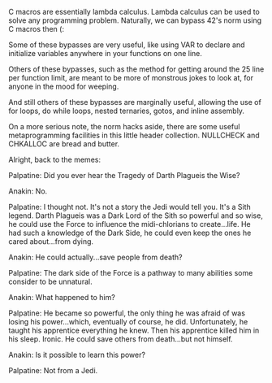 C macros are essentially lambda calculus. Lambda calculus can be used to solve any programming problem. Naturally, we can bypass 42's norm using C macros then (:

Some of these bypasses are very useful, like using VAR to declare and initialize variables anywhere in your functions on one line.

Others of these bypasses, such as the method for getting around the 25 line per function limit, are meant to be more of monstrous jokes to look at, for anyone in the mood for weeping.

And still others of these bypasses are marginally useful, allowing the use of for loops, do while loops, nested ternaries, gotos, and inline assembly.

On a more serious note, the norm hacks aside, there are some useful metaprogramming facilities in this little header collection. NULLCHECK and CHKALLOC are bread and butter.


Alright, back to the memes:


Palpatine: Did you ever hear the Tragedy of Darth Plagueis the Wise?

Anakin: No.

Palpatine: I thought not. It's not a story the Jedi would tell you. It's a Sith legend. Darth Plagueis was a Dark Lord of the Sith so powerful and so wise, he could use the Force to influence the midi-chlorians to create...life. He had such a knowledge of the Dark Side, he could even keep the ones he cared about...from dying.

Anakin: He could actually...save people from death?

Palpatine: The dark side of the Force is a pathway to many abilities some consider to be unnatural.

Anakin: What happened to him?

Palpatine: He became so powerful, the only thing he was afraid of was losing his power...which, eventually of course, he did. Unfortunately, he taught his apprentice everything he knew. Then his apprentice killed him in his sleep. Ironic. He could save others from death...but not himself.

Anakin: Is it possible to learn this power?

Palpatine: Not from a Jedi.

